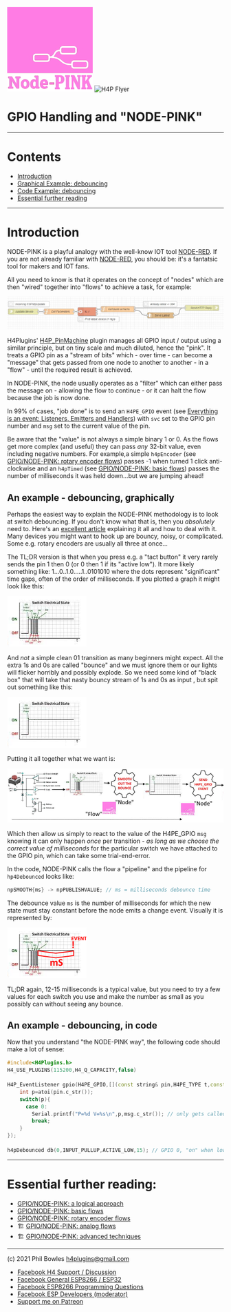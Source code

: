 ![NODE PINK](/assets/nodepink.jpg)
![H4P Flyer](/assets/GPIOLogo.jpg)

# GPIO Handling and "NODE-PINK"

---

# Contents

* [Introduction](#introduction)
* [Graphical Example: debouncing](#an-example---debouncing-graphically)
* [Code Example: debouncing](#an-example---debouncing-in-code)
* [Essential further reading](#essential-further-reading)

---

# Introduction

NODE-PINK is a playful analogy with the well-know IOT tool [NODE-RED](https://nodered.org/). If you are not already familiar with [NODE-RED](https://nodered.org/), you should be: it's a fantatsic tool for makers and IOT fans.

All you need to know is that it operates on the concept of "nodes" which are then "wired" together into "flows" to achieve a task, for example:

![NODE PINK](/assets/nrflow.jpg)


H4Plugins' [H4P_PinMachine](pm.md) plugin manages all GPIO input / output using a similar principle, but on tiny scale and much diluted, hence the "pink". It treats a GPIO pin as a "stream of bits" which - over time - can become a "message" that gets passed from one node to another to another - in a "flow" - until the required result is achieved.

In NODE-PINK, the node usually operates as a "filter" which can either pass the message on - allowing the flow to continue - or it can halt the flow because the job is now done.

In 99% of cases, "job done" is to send an `H4PE_GPIO` event (see [Everything is an event: Listeners, Emitters and Handlers](events.md)) with `svc` set to the GPIO pin number and `msg` set to the current value of the pin.

Be aware that the "value" is not always a simple binary 1 or 0. As the flows get more complex (and useful) they can pass *any* 32-bit value, even including negative numbers. For example,a simple `h4pEncoder` (see [GPIO/NODE-PINK: rotary encoder flows](encoders.md)) passes -1 when turned 1 click anti-clockwise and an `h4pTimed` (see [GPIO/NODE-PINK: basic flows](basic.md)) passes the number of milliseconds it was held down...but we are jumping ahead!

## An example - debouncing, graphically

Perhaps the easiest way to explain the NODE-PINK methodology is to look at switch debouncing. If you don't know what that is, then you *absolutely* need to. Here's an [excellent article](http://www.ganssle.com/debouncing.htm) explaining it all and how to deal with it. Many devices you might want to hook up are bouncy, noisy, or complicated. Some e.g. rotary encoders are usually all three at once...

The TL;DR version is that when you press e.g. a "tact button" it very rarely sends the pin 1 then 0 (or 0 then 1 if its "active low"). It more likely something like: 1...0..1.0.....1..0101010 where the dots represent "significant" time gaps, often of the order of milliseconds. If you plotted a graph it might look like this:

![BOUNCE](/assets/bounce.png)

And *not* a simple clean 01 transition as many beginners might expect. All the extra 1s and 0s are called "bounce" and we must ignore them or our lights will flicker horribly and possibly explode. So we need some kind of "black box" that will take that nasty bouncy stream of 1s and 0s as input , but spit out something like this:

![BOUNCE2](/assets/bounce2.png)

Putting it all together what we want is:

![BOUNCE2](/assets/debounce.jpg)

Which then allow us simply to react to the value of the H4PE_GPIO `msg` knowing it can only happen *once* per transition - *as long as we choose the correct value of milliseconds* for the particular switch we have attached to the GPIO pin, which can take some trial-end-error.

In the code, NODE-PINK calls the flow a "pipeline" and the pipeline for `hp4Debounced` looks like:

```cpp
npSMOOTH{ms} -> npPUBLISHVALUE; // ms = milliseconds debounce time
```

The debounce value `ms` is the number of milliseconds for which the new state must stay constant before the node emits a change event. Visually it is represented by:

![ms](/assets/ms.png)

TL;DR again, 12-15 milliseconds is a typical value, but you need to try a few values for each switch you use and make the number as small as you possibly can without seeing any bounce.

## An example - debouncing, in code

Now that you understand "the NODE-PINK way", the following code should make a lot of sense:

```cpp
#include<H4Plugins.h>
H4_USE_PLUGINS(115200,H4_Q_CAPACITY,false) 

H4P_EventListener gpio(H4PE_GPIO,[](const string& pin,H4PE_TYPE t,const string& msg){
    int p=atoi(pin.c_str());
    switch(p){
      case 0:
        Serial.printf("P=%d V=%s\n",p,msg.c_str()); // only gets called 1x per transtion 1->0 or 0->1
        break;
    }
});

h4pDebounced db(0,INPUT_PULLUP,ACTIVE_LOW,15); // GPIO 0, "on" when low (0v), 15mS of debounce
```

---

# Essential further reading:

* [GPIO/NODE-PINK: a logical approach](logphys.md)
* [GPIO/NODE-PINK: basic flows](basic.md)
* [GPIO/NODE-PINK: rotary encoder flows](encoders.md)
* :building_construction: [GPIO/NODE-PINK: analog flows](analog.md)
* :building_construction: [GPIO/NODE-PINK: advanced techniques](nodepinkadv.md)

---

(c) 2021 Phil Bowles h4plugins@gmail.com

* [Facebook H4  Support / Discussion](https://www.facebook.com/groups/444344099599131/)
* [Facebook General ESP8266 / ESP32](https://www.facebook.com/groups/2125820374390340/)
* [Facebook ESP8266 Programming Questions](https://www.facebook.com/groups/esp8266questions/)
* [Facebook ESP Developers (moderator)](https://www.facebook.com/groups/ESP8266/)
* [Support me on Patreon](https://patreon.com/esparto)